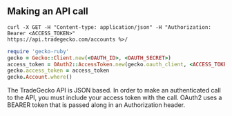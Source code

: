 ## Making an API call

```shell
curl -X GET -H "Content-type: application/json" -H "Authorization: Bearer <ACCESS_TOKEN>"
https://api.tradegecko.com/accounts %>/
```

```ruby
require 'gecko-ruby'
gecko = Gecko::Client.new(<OAUTH_ID>, <OAUTH_SECRET>)
access_token = OAuth2::AccessToken.new(gecko.oauth_client, <ACCESS_TOKEN>)
gecko.access_token = access_token
gecko.Account.where()
```

The TradeGecko API is JSON based. In order to make an authenticated call
to the API, you must include your access token with the call.
OAuth2 uses a BEARER token that is passed along in an Authorization
header.

